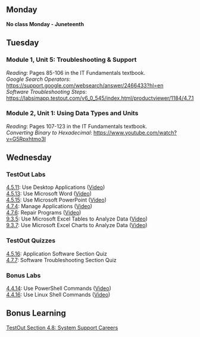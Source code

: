 ## Monday
**No class Monday - Juneteenth**

## Tuesday
### Module 1, Unit 5: Troubleshooting & Support
*Reading*: Pages 85-106 in the IT Fundamentals textbook. \
*Google Search Operators*: https://support.google.com/websearch/answer/2466433?hl=en \
*Software Troubleshooting Steps*: https://labsimapp.testout.com/v6_0_545/index.html/productviewer/1184/4.7.1

### Module 2, Unit 1: Using Data Types and Units
*Reading*: Pages 107-123 in the IT Fundamentals textbook. \
*Converting Binary to Hexadecimal*: https://www.youtube.com/watch?v=G5Rpxhtmo3I

## Wednesday
### TestOut Labs
[4.5.11](https://labsimapp.testout.com/v6_0_545/index.html/productviewer/1184/4.5.11): Use Desktop Applications ([Video](https://labsimapp.testout.com/v6_0_545/index.html/productviewer/1184/4.5.10)) \
[4.5.13](https://labsimapp.testout.com/v6_0_545/index.html/productviewer/1184/4.5.13): Use Microsoft Word ([Video](https://labsimapp.testout.com/v6_0_545/index.html/productviewer/1184/4.5.12)) \
[4.5.15](https://labsimapp.testout.com/v6_0_545/index.html/productviewer/1184/4.5.15): Use Microsoft PowerPoint ([Video](https://labsimapp.testout.com/v6_0_545/index.html/productviewer/1184/4.5.14)) \
[4.7.4](https://labsimapp.testout.com/v6_0_545/index.html/productviewer/1184/4.7.4): Manage Applications ([Video](https://labsimapp.testout.com/v6_0_545/index.html/productviewer/1184/4.7.3)) \
[4.7.6](https://labsimapp.testout.com/v6_0_545/index.html/productviewer/1184/4.7.6): Repair Programs ([Video](https://labsimapp.testout.com/v6_0_545/index.html/productviewer/1184/4.7.5)) \
[9.3.5](https://labsimapp.testout.com/v6_0_545/index.html/productviewer/1184/9.3.5): Use Microsoft Excel Tables to Analyze Data ([Video](https://labsimapp.testout.com/v6_0_545/index.html/productviewer/1184/9.3.4)) \
[9.3.7](https://labsimapp.testout.com/v6_0_545/index.html/productviewer/1184/9.3.7): Use Microsoft Excel Charts to Analyze Data ([Video](https://labsimapp.testout.com/v6_0_545/index.html/productviewer/1184/9.3.6)) 

### TestOut Quizzes
[4.5.16](https://labsimapp.testout.com/v6_0_545/index.html/productviewer/1184/4.5.16): Application Software Section Quiz \
[4.7.7](https://labsimapp.testout.com/v6_0_545/index.html/productviewer/1184/4.7.7): Software Troubleshooting Section Quiz

### Bonus Labs
[4.4.14](https://labsimapp.testout.com/v6_0_545/index.html/productviewer/1184/4.4.14/): Use PowerShell Commands ([Video](https://labsimapp.testout.com/v6_0_545/index.html/productviewer/1184/4.4.13/)) \
[4.4.16](https://labsimapp.testout.com/v6_0_545/index.html/productviewer/1184/4.4.16/): Use Linux Shell Commands ([Video](https://labsimapp.testout.com/v6_0_545/index.html/productviewer/1184/4.4.15/))

## Bonus Learning
[TestOut Section 4.8: System Support Careers](https://labsimapp.testout.com/v6_0_545/index.html/productviewer/1184/4.8)